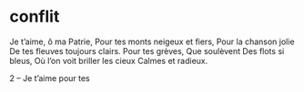 # conflit
Je t’aime, ô ma Patrie,
Pour tes monts neigeux et fiers,
Pour la chanson jolie
De tes fleuves toujours clairs.
Pour tes grèves,
Que soulèvent
Des flots si bleus,
Où l’on voit briller les cieux
Calmes et radieux.

2 – Je t’aime pour tes 
